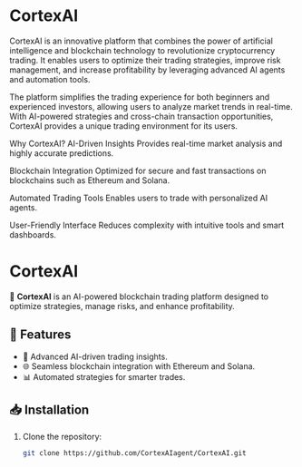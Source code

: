# CortexAI
CortexAI is an innovative platform that combines the power of artificial intelligence and blockchain technology to revolutionize cryptocurrency trading. It enables users to optimize their trading strategies, improve risk management, and increase profitability by leveraging advanced AI agents and automation tools.

The platform simplifies the trading experience for both beginners and experienced investors, allowing users to analyze market trends in real-time. With AI-powered strategies and cross-chain transaction opportunities, CortexAI provides a unique trading environment for its users.

Why CortexAI?
AI-Driven Insights
Provides real-time market analysis and highly accurate predictions.

Blockchain Integration
Optimized for secure and fast transactions on blockchains such as Ethereum and Solana.

Automated Trading Tools
Enables users to trade with personalized AI agents.

User-Friendly Interface
Reduces complexity with intuitive tools and smart dashboards.
# CortexAI

🚀 **CortexAI** is an AI-powered blockchain trading platform designed to optimize strategies, manage risks, and enhance profitability.

## 🌟 Features
- 🤖 Advanced AI-driven trading insights.
- 🌐 Seamless blockchain integration with Ethereum and Solana.
- 📊 Automated strategies for smarter trades.

## 📥 Installation
1. Clone the repository:
   ```bash
   git clone https://github.com/CortexAIagent/CortexAI.git
